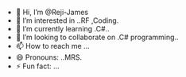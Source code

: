 - 👋 Hi, I’m @Reji-James
- 👀 I’m interested in ..RF ,Coding.
- 🌱 I’m currently learning .C#..
- 💞️ I’m looking to collaborate on .C# programming..
- 📫 How to reach me ...
- 😄 Pronouns: ..MRS.
- ⚡ Fun fact: ...

<!---
Reji-James/Reji-James is a ✨ special ✨ repository because its `README.md` (this file) appears on your GitHub profile.
You can click the Preview link to take a look at your changes.
--->
